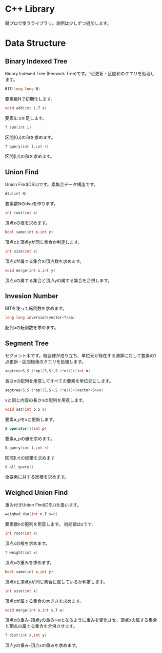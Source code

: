 # C++ Library

競プロで使うライブラリ。説明は少しずつ追加します。<br>
# Data Structure
## Binary Indexed Tree
Binary Indexed Tree (Fenwick Tree)です。1点更新・区間和のクエリを処理します。
```C++
BIT(long long N)
```
要素数Nで初期化します。
```C++
void add(int i,T x)
```
要素iにxを足します。
```C++
T sum(int i)
```
区間[0,i)の和を求めます。

```C++
T query(int l,int r)
```
区間[l,r)の和を求めます。

## Union Find
Union Find(DSU)です。素集合データ構造です。
```C++
dsu(int N)
```
要素数Nのdsuを作ります。
```C++
int root(int x)
```
頂点xの根を求めます。
```C++
bool same(int x,int y)
```
頂点xと頂点yが同じ集合か判定します。
```C++
int size(int x)
```
頂点xが属する集合の頂点数を求めます。
```C++
void merge(int x,int y)
```
頂点xの属する集合と頂点yの属する集合を合併します。
## Invesion Number
BITを使って転倒数を求めます。
```C++
long long inversion(vector<T>&a)
```
配列aの転倒数を求めます。
## Segment Tree
セグメント木です。結合律が成り立ち、単位元が存在する演算に対して要素の1点更新・区間総積のクエリを処理します。
```C++
segtree<S,S (*op)(S,S),S (*e)()>(int n)
```
長さnの配列を用意してすべての要素を単位元にします。
```C++
segtree<S,S (*op)(S,S),S (*e)()>(vector<S>&v)
```
vと同じ内容の長さnの配列を用意します。
```C++
void set(int p,S x)
```
要素a_pをxに更新します。
```C++
S operator[](int p)
```
要素a_pの値を求めます。
```C++
S query(int l,int r)
```
区間[l,r)の総積を求めます

```C++
S all_query()
```
全要素に対する総積を求めます。
## Weighed Union Find
重み付きUnion Find(DSU)を扱います。
```C++
weighed_dsu(int n,T s=0)
```
要素数nの配列を用意します。
初期値はsです.
```C++
int root(int x)
```
頂点xの根を求めます。
```C++
T weight(int x)
```
頂点xの重みを求めます。
```C++
bool same(int x,int y)
```
頂点xと頂点yが同じ集合に属しているか判定します。
```C++
int size(int x)
```
頂点xが属する集合の大きさを求めます。
```C++
void merge(int x,int y,T w)
```
頂点xの重み-頂点yの重み=wとなるように重みを変化させ、頂点xの属する集合と頂点の属する集合を合併させます。
```C++
T dist(int x,int y)
```
頂点yの重み-頂点xの重みを求めます。
